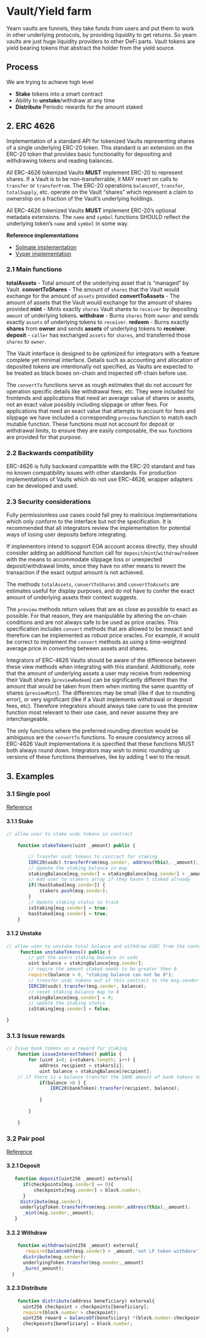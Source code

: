 # Vault/Yield farm
Yearn vaults are funnels, they take funds from users and put them to work in other underlying protocols, by providing liquidity to get returns. 
So yearn vaults are just huge liquidity providers to other DeFi parts. Vault tokens are yield bearing tokens that abstract the holder from the yield source.
## Process
We are trying to achieve high level
- **Stake** tokens into a smart contract 
- Ability to **unstake**/withdraw at any time
- **Distribute** Periodic rewards for the amount staked

## 2. ERC 4626
Implementation of a standard API for tokenized Vaults representing shares of a single underlying ERC-20 token. 
This standard is an extension on the ERC-20 token that provides basic functionality for depositing and withdrawing tokens and reading balances.

All ERC-4626 tokenized Vaults **MUST** implement ERC-20 to represent shares. 
If a Vault is to be non-transferrable, it MAY revert on calls to `transfer` or `transferFrom`. 
The ERC-20 operations `balanceOf`, `transfer`, `totalSupply`, etc. operate on the Vault “shares” which represent a claim to ownership on a fraction of the Vault’s underlying holdings.

All ERC-4626 tokenized Vaults **MUST** implement ERC-20’s optional metadata extensions. 
The `name` and `symbol` functions SHOULD reflect the underlying token’s `name` and `symbol` in some way.

**Reference implementations**
- [Solmate implementation](https://github.com/transmissions11/solmate/blob/main/src/mixins/ERC4626.sol)
- [Vyper implementation](https://github.com/fubuloubu/ERC4626)

### 2.1 Main functions
**totalAssets** - Total amount of the underlying asset that is “managed” by Vault.
**convertToShares**  - The amount of `shares` that the Vault would exchange for the amount of `assets` provided
**convertToAssets** - The amount of assets that the Vault would exchange for the amount of shares provided
**mint** - Mints exactly `shares` Vault shares to `receiver` by depositing `amount` of underlying tokens.
**withdraw** - Burns `shares` from `owner` and sends exactly `assets` of underlying tokens to `receiver`.
**redeem** - Burns exactly **shares** from **owner** and sends **assets** of underlying tokens to **receiver**.
**deposit** - `caller` has exchanged `assets` for `shares`, and transferred those `shares` to `owner`.

The Vault interface is designed to be optimized for integrators with a feature complete yet minimal interface. Details such as accounting and allocation of deposited tokens are intentionally not specified, 
as Vaults are expected to be treated as black boxes on-chain and inspected off-chain before use.

The `convertTo` functions serve as rough estimates that do not account for operation specific details like withdrawal fees, etc. They were included for frontends and applications that need an average value of shares or assets, not an exact value possibly including slippage or other fees. For applications that need an exact value that attempts to account for fees and slippage we have included a corresponding `preview` function to match each mutable function. These functions must not account for deposit or withdrawal limits, to ensure they are easily composable, the `max` functions are provided for that purpose.

### 2.2 Backwards compatibility
ERC-4626 is fully backward compatible with the ERC-20 standard and has no known compatibility issues with other standards. For production implementations of Vaults which do not use ERC-4626, 
wrapper adapters can be developed and used.

### 2.3 Security considerations
Fully permissionless use cases could fall prey to malicious implementations which only conform to the interface but not the specification. 
It is recommended that all integrators review the implementation for potential ways of losing user deposits before integrating.

If implementors intend to support EOA account access directly, they should consider adding an additional function call for `deposit`/`mint`/`withdraw`/`redeem` with the means to accommodate slippage loss or unexpected deposit/withdrawal limits, since they have no other means to revert the transaction if the exact output amount is not achieved.

The methods `totalAssets`, `convertToShares` and `convertToAssets` are estimates useful for display purposes, and do not have to confer the exact amount of underlying assets their context suggests.

The `preview` methods return values that are as close as possible to exact as possible. For that reason, they are manipulable by altering the on-chain conditions and are not always safe to be used as price oracles. This specification includes `convert` methods that are allowed to be inexact and therefore can be implemented as robust price oracles. For example, it would be correct to implement the `convert` methods as using a time-weighted average price in converting between assets and shares.

Integrators of ERC-4626 Vaults should be aware of the difference between these view methods when integrating with this standard. Additionally, note that the amount of underlying assets a user may receive from redeeming their Vault shares (`previewRedeem`) can be significantly different than the amount that would be taken from them when minting the same quantity of shares (`previewMint`). The differences may be small (like if due to rounding error), or very significant (like if a Vault implements withdrawal or deposit fees, etc). Therefore integrators should always take care to use the preview function most relevant to their use case, and never assume they are interchangeable.

The only functions where the preferred rounding direction would be ambiguous are the `convertTo` functions. To ensure consistency across all ERC-4626 Vault implementations it is specified that these functions MUST both always round down. Integrators may wish to mimic rounding up versions of these functions themselves, like by adding 1 wei to the result.

## 3. Examples 

### 3.1 Single pool
[Reference](https://cryptomarketpool.com/create-a-defi-bank-that-pays-interest-yield-farm)

#### 3.1.1 Stake
```js
// allow user to stake usdc tokens in contract
    
    function stakeTokens(uint _amount) public {

        // Trasnfer usdc tokens to contract for staking
        IERC20(usdc).transferFrom(msg.sender, address(this), _amount);
        // Update the staking balance in map
        stakingBalance[msg.sender] = stakingBalance[msg.sender] + _amount;
        // Add user to stakers array if they haven't staked already
        if(!hasStaked[msg.sender]) {
            stakers.push(msg.sender);
        }
        // Update staking status to track
        isStaking[msg.sender] = true;
        hasStaked[msg.sender] = true;
    }
```

#### 3.1.2 Unstake
```js
// allow user to unstake total balance and withdraw USDC from the contract
     function unstakeTokens() public {
    	// get the users staking balance in usdc
    	uint balance = stakingBalance[msg.sender];
        // reqire the amount staked needs to be greater then 0
        require(balance > 0, "staking balance can not be 0");
        // transfer usdc tokens out of this contract to the msg.sender
        IERC20(usdc).transfer(msg.sender, balance);
        // reset staking balance map to 0
        stakingBalance[msg.sender] = 0;
        // update the staking status
        isStaking[msg.sender] = false;

} 
```

### 3.1.3 Issue rewards
```js
// Issue bank tokens as a reward for staking    
    function issueInterestToken() public {
        for (uint i=0; i<stakers.length; i++) {
            address recipient = stakers[i];
            uint balance = stakingBalance[recipient];
    // if there is a balance transfer the SAME amount of bank tokens to the account that is staking as a reward
            if(balance >0 ) {
                IERC20(bankToken).transfer(recipient, balance);
                
            }
            
        }
        
    }
```

### 3.2 Pair pool
[Reference](https://andydingtian.medium.com/defi-yield-farming-how-to-implement-defi-yield-farming-with-a-solidity-b90020674a7c)

#### 3.2.1 Deposit
```js
   function deposit(uint256 _amount) external{
      if(checkpoints[msg.sender] == 0){
          checkpoints[msg.sender] = block.number;
      }
     distribute(msg.sender);
     underlyigToken.transferFrom(msg.sender,address(this),_amount);
      _mint(msg.sender,_amount);
   }
```
#### 3.2.2 Withdraw
```js
    function withdraw(uint256 _amount) external{
       require(balanceOf(msg.sender) > _amount,'not LP token withdarw');
      distribute(msg.sender);
      underlyingToken.transfer(msg.sender,_amount)
      _burn(_amount); 
  }
```

#### 3.2.3 Distribute
```js
    function distribute(address beneficiary) external{
      uint256 checkpoint = checkpoints[beneficiary];
      require(block.number > checkpoint);
      uint256 reward = balanceOf(beneficiary) *(block.number-checkpoint);
      checkpoints[beneficiary] = block.number;      
}
```